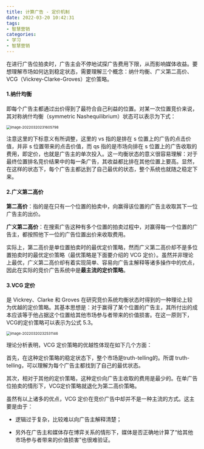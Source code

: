 ```yaml
---
title: 计算广告 - 定价机制
date: 2022-03-20 10:42:31
tags: 
- 智慧营销
categories: 
- 学习
- 智慧营销
---
```






在进行广告位拍卖时，广告主会不停地试探广告费用下限，从而影响媒体收益。要想理解市场如何达到稳定状态，需要理解三个概念：纳什均衡、广义第二高价、VCG（Vickrey-Clarke-Groves）定价策略。





#### 1.纳什均衡

即每个广告主都通过出价得到了最符合自己利益的位置。对某一次位置竞价来说，其对称纳什均衡（symmetric Nashequilibrium）状态可以表示为下式：

<img src="https://cdn.jsdelivr.net/gh/yoon286/Pic@main/img/202203202316893.png" alt="image-20220320231605798" style="zoom: 67%;" />

注意这里的下标意义有所调整，这里的 νs 指的是排在 s 位置上的广告的点击价值，并非 s 位置带来的点击价值，而 qs 指的是市场向排在 s 位置上的广告收取的费用，即定价，也就是广告主的单次投入。这一均衡状态的意义很容易理解：对于最终位置排名竞价结果中的每一条广告，其收益都比排在其他位置上要高。显然，在这样的状态下，每个广告主都达到了自己最优的状态，整个系统也就随之稳定下来。

<!-- more -->

#### 2.广义第二高价

**第二高价**：指的是在只有一个位置的拍卖中，向赢得该位置的广告主收取其下一位广告主的出价。

**广义第二高价**：在搜索广告这种有多个位置的拍卖过程中，对赢得每一个位置的广告主，都按照他下一位的广告位置出价来收取费用。 

实际上，第二高价是单位置拍卖时的最优定价策略，然而广义第二高价却不是多位置拍卖时的最优定价策略（最优策略是下面要介绍的 VCG 定价）。虽然并非理论上最优，广义第二高价却有着实现简单、容易向广告主解释等诸多操作中的优点，因此在实际的竞价广告系统中是**最主流的定价策略**。



#### 3.VCG 定价

是 Vickrey、Clarke 和 Groves 在研究竞价系统均衡状态时得到的一种理论上较为优越的定价策略。其基本思想是：对于赢得了某个位置的广告主，其所付出的成本应该等于他占据这个位置给其他市场参与者带来的价值损害。在这一原则下，VCG的定价策略可以表示为公式 5.3。

<img src="https://cdn.jsdelivr.net/gh/yoon286/Pic@main/img/202203202325229.png" alt="image-20220320232531146" style="zoom:67%;" />

理论分析表明，VCG 定价策略的优越性体现在如下几个方面：

首先，在这种定价策略的稳定状态下，整个市场是truth-telling的。所谓 truth-telling，可以理解为每个广告主都找到了自己的最优状态。

其次，相对于其他的定价策略，这种定价向广告主收取的费用是最少的。在单广告位拍卖的情形下，VCG定价策略就退化为第二高价策略。



虽然有以上诸多的优点，VCG 定价在竞价广告中却并不是一种主流的方式。这主要是由于：

- 逻辑过于复杂，比较难以向广告主解释清楚；

- 另外在广告主和媒体存在博弈关系的情形下，媒体是否正确地计算了“给其他市场参与者带来的价值损害”也很难验证。

